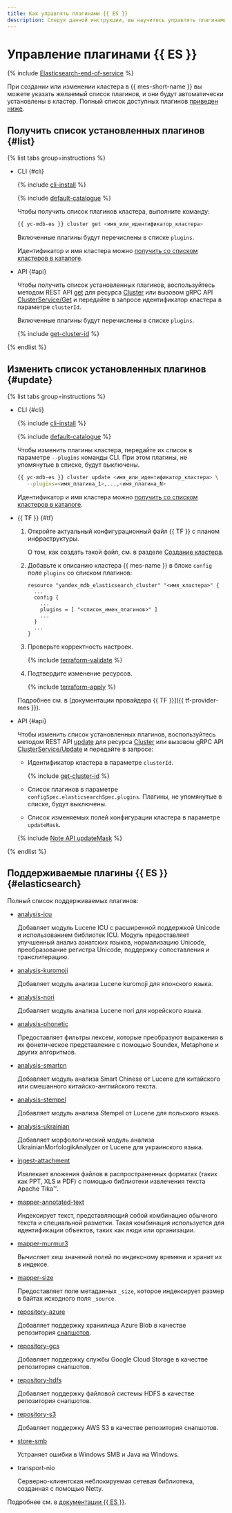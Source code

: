 ```yaml
---
title: Как управлять плагинами {{ ES }}
description: Следуя данной инструкции, вы научитесь управлять плагинами {{ ES }}.
---
```


# Управление плагинами {{ ES }}

{% include [Elasticsearch-end-of-service](../../_includes/mdb/mes/note-end-of-service.md) %}

При создании или изменении кластера в {{ mes-short-name }} вы можете указать желаемый список плагинов, и они будут автоматически установлены в кластер. Полный список доступных плагинов [приведен ниже](#elasticsearch).

## Получить список установленных плагинов {#list}

{% list tabs group=instructions %}

- CLI {#cli}

    {% include [cli-install](../../_includes/cli-install.md) %}

    {% include [default-catalogue](../../_includes/default-catalogue.md) %}

    Чтобы получить список плагинов кластера, выполните команду:

    ```bash
    {{ yc-mdb-es }} cluster get <имя_или_идентификатор_кластера>
    ```

    Включенные плагины будут перечислены в списке `plugins`.

    Идентификатор и имя кластера можно [получить со списком кластеров в каталоге](cluster-list.md#list-clusters).

- API {#api}

    Чтобы получить список установленных плагинов, воспользуйтесь методом REST API [get](../api-ref/Cluster/get.md) для ресурса [Cluster](../api-ref/Cluster/index.md) или вызовом gRPC API [ClusterService/Get](../api-ref/grpc/cluster_service.md#Get) и передайте в запросе идентификатор кластера в параметре `clusterId`.

    Включенные плагины будут перечислены в списке `plugins`.

    {% include [get-cluster-id](../../_includes/managed-elasticsearch/get-cluster-id.md) %}

{% endlist %}

## Изменить список установленных плагинов {#update}

{% list tabs group=instructions %}

- CLI {#cli}

    {% include [cli-install](../../_includes/cli-install.md) %}

    {% include [default-catalogue](../../_includes/default-catalogue.md) %}

    Чтобы изменить плагины кластера, передайте их список в параметре `--plugins` команды CLI. При этом плагины, не упомянутые в списке, будут выключены.

    ```bash
    {{ yc-mdb-es }} cluster update <имя_или_идентификатор_кластера> \
       --plugins=<имя_плагина_1>,...,<имя_плагина_N>
    ```

    Идентификатор и имя кластера можно [получить со списком кластеров в каталоге](cluster-list.md#list-clusters).

- {{ TF }} {#tf}

    1. Откройте актуальный конфигурационный файл {{ TF }} с планом инфраструктуры.

        О том, как создать такой файл, см. в разделе [Создание кластера](cluster-create.md).

    1. Добавьте к описанию кластера {{ mes-name }} в блоке `config` поле `plugins` со списком плагинов:

        ```hcl
        resource "yandex_mdb_elasticsearch_cluster" "<имя_кластера>" {
          ...
          config {
            ...
            plugins = [ "<список_имен_плагинов>" ]
            ...
          }
          ...
        }
        ```

    1. Проверьте корректность настроек.

        {% include [terraform-validate](../../_includes/mdb/terraform/validate.md) %}

    1. Подтвердите изменение ресурсов.

        {% include [terraform-apply](../../_includes/mdb/terraform/apply.md) %}

    Подробнее см. в [документации провайдера {{ TF }}]({{ tf-provider-mes }}).

- API {#api}

    Чтобы изменить список установленных плагинов, воспользуйтесь методом REST API [update](../api-ref/Cluster/update.md) для ресурса [Cluster](../api-ref/Cluster/index.md) или вызовом gRPC API [ClusterService/Update](../api-ref/grpc/cluster_service.md#Update) и передайте в запросе:
    * Идентификатор кластера в параметре `clusterId`.

      {% include [get-cluster-id](../../_includes/managed-elasticsearch/get-cluster-id.md) %}
      
    * Список плагинов в параметре `configSpec.elasticsearchSpec.plugins`. Плагины, не упомянутые в списке, будут выключены.
    * Список изменяемых полей конфигурации кластера в параметре `updateMask`.

    {% include [Note API updateMask](../../_includes/note-api-updatemask.md) %}

{% endlist %}

## Поддерживаемые плагины {{ ES }} {#elasticsearch}

Полный список поддерживаемых плагинов:

* [analysis-icu](https://www.elastic.co/guide/en/elasticsearch/plugins/current/analysis-icu.html)

    Добавляет модуль Lucene ICU с расширенной поддержкой Unicode и использованием библиотек ICU. Модуль предоставляет улучшенный анализ азиатских языков, нормализацию Unicode, преобразование регистра Unicode, поддержку сопоставления и транслитерацию.

* [analysis-kuromoji](https://www.elastic.co/guide/en/elasticsearch/plugins/current/analysis-kuromoji.html)

    Добавляет модуль анализа Lucene kuromoji для японского языка.

* [analysis-nori](https://www.elastic.co/guide/en/elasticsearch/plugins/current/analysis-nori.html)

    Добавляет модуль анализа Lucene nori для корейского языка.

* [analysis-phonetic](https://www.elastic.co/guide/en/elasticsearch/plugins/current/analysis-phonetic.html)

    Предоставляет фильтры лексем, которые преобразуют выражения в их фонетическое представление с помощью Soundex, Metaphone и других алгоритмов.

* [analysis-smartcn](https://www.elastic.co/guide/en/elasticsearch/plugins/current/analysis-smartcn.html)

    Добавляет модуль анализа Smart Chinese от Lucene для китайского или смешанного китайско-английского текста.

* [analysis-stempel](https://www.elastic.co/guide/en/elasticsearch/plugins/current/analysis-stempel.html)

    Добавляет модуль анализа Stempel от Lucene для польского языка.

* [analysis-ukrainian](https://www.elastic.co/guide/en/elasticsearch/plugins/current/analysis-ukrainian.html)

    Добавляет морфологический модуль анализа UkrainianMorfologikAnalyzer от Lucene для украинского языка.

* [ingest-attachment](https://www.elastic.co/guide/en/elasticsearch/plugins/current/ingest-attachment.html)

    Извлекает вложения файлов в распространенных форматах (таких как PPT, XLS и PDF) с помощью библиотеки извлечения текста Apache Tika™.

* [mapper-annotated-text](https://www.elastic.co/guide/en/elasticsearch/plugins/current/mapper-annotated-text.html)

    Индексирует текст, представляющий собой комбинацию обычного текста и специальной разметки. Такая комбинация используется для идентификации объектов, таких как люди или организации.

* [mapper-murmur3](https://www.elastic.co/guide/en/elasticsearch/plugins/current/mapper-murmur3.html)

    Вычисляет хеш значений полей по индексному времени и хранит их в индексе.

* [mapper-size](https://www.elastic.co/guide/en/elasticsearch/plugins/current/mapper-size.html)

    Предоставляет поле метаданных `_size`, которое индексирует размер в байтах исходного поля `_source`.

* [repository-azure](https://www.elastic.co/guide/en/elasticsearch/plugins/current/repository-azure.html)

    Добавляет поддержку хранилища Azure Blob в качестве репозитория [снапшотов](../../glossary/snapshot.md).

* [repository-gcs](https://www.elastic.co/guide/en/elasticsearch/plugins/current/repository-gcs.html)

    Добавляет поддержку службы Google Cloud Storage в качестве репозитория снапшотов.

* [repository-hdfs](https://www.elastic.co/guide/en/elasticsearch/plugins/current/repository-hdfs.html)

    Добавляет поддержку файловой системы HDFS в качестве репозитория снапшотов.

* [repository-s3](https://www.elastic.co/guide/en/elasticsearch/reference/current/repository-s3.html)

    Добавляет поддержку AWS S3 в качестве репозитория снапшотов.

* [store-smb](https://www.elastic.co/guide/en/elasticsearch/plugins/current/store-smb.html)

    Устраняет ошибки в Windows SMB и Java на Windows.

* transport-nio

    Серверно-клиентская неблокируемая сетевая библиотека, созданная с помощью Netty.

Подробнее см. в [документации {{ ES }}](https://www.elastic.co/guide/en/elasticsearch/plugins/current/index.html).

